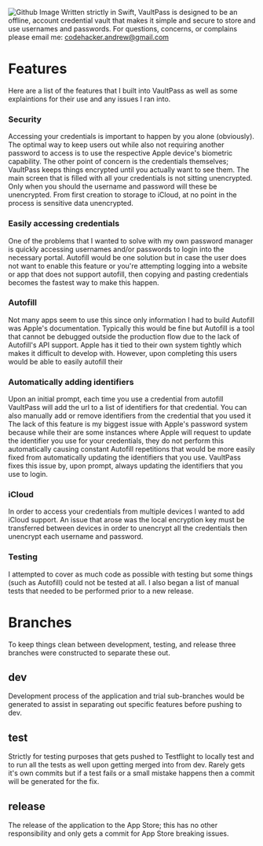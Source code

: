 ![Github Image](https://github.com/codehacker74/vault_pass_password_manager/assets/23727704/8f2b287c-f667-4cd7-89f8-d2ac52f54bbd)
Written strictly in Swift, VaultPass is designed to be an offline, account credential vault that makes it simple and secure to store and use usernames and passwords.
For questions, concerns, or complains please email me: codehacker.andrew@gmail.com

# Features
Here are a list of the features that I built into VaultPass as well as some explaintions for their use and any issues I ran into.
### Security
Accessing your credentials is important to happen by you alone (obviously). The optimal way to keep users out while also not requiring another password to access is to use the respective Apple device's biometric capability. 
The other point of concern is the credentials themselves; VaultPass keeps things encrypted until you actually want to see them. The main screen that is filled with all your credentials is not sitting unencrypted. Only when you should the username and password will these be unencrypted. From first creation to storage to iCloud, at no point in the process is sensitive data unencrypted. 

### Easily accessing credentials
One of the problems that I wanted to solve with my own password manager is quickly accessing usernames and/or passwords to login into the necessary portal. Autofill would be one solution but in case the user does not want to enable this feature or you're attempting logging into a website or app that does not support autofill, then copying and pasting credentials becomes the fastest way to make this happen.

### Autofill
Not many apps seem to use this since only information I had to build Autofill was Apple's documentation. Typically this would be fine but Autofill is a tool that cannot be debugged outside the production flow due to the lack of Autofill's API support. Apple has it tied to their own system tightly which makes it difficult to develop with. However, upon completing this users would be able to easily autofill their

### Automatically adding identifiers
Upon an initial prompt, each time you use a credential from autofill VaultPass will add the url to a list of identifiers for that credential. You can also manually add or remove identifiers from the credential that you used it The lack of this feature is my biggest issue with Apple's password system because while their are some instances where Apple will request to update the identifier you use for your credentials, they do not perform this automatically causing constant Autofill repetitions that would be more easily fixed from automatically updating the identifiers that you use. VaultPass fixes this issue by, upon prompt, always updating the identifiers that you use to login.

### iCloud
In order to access your credentials from multiple devices I wanted to add iCloud support. An issue that arose was the local encryption key must be transferred between devices in order to unencrypt all the credentials then unencrypt each username and password.

### Testing
I attempted to cover as much code as possible with testing but some things (such as Autofill) could not be tested at all. I also began a list of manual tests that needed to be performed prior to a new release.

# Branches
To keep things clean between development, testing, and release three branches were constructed to separate these out.
## dev
Development process of the application and trial sub-branches would be generated to assist in separating out specific features before pushing to dev.
## test
Strictly for testing purposes that gets pushed to Testflight to locally test and to run all the tests as well upon getting merged into from dev. Rarely gets it's own commits but if a test fails or a small mistake happens then a commit will be generated for the fix.
## release
The release of the application to the App Store; this has no other responsibility and only gets a commit for App Store breaking issues.
